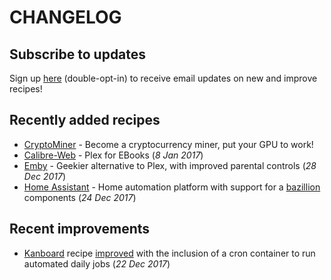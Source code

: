 # CHANGELOG

## Subscribe to updates

Sign up [here](http://eepurl.com/dfx95n) (double-opt-in) to receive email updates on new and improve recipes!

## Recently added recipes

* [CryptoMiner](/recipies/cryto-miner/start/) - Become a cryptocurrency miner, put your GPU to work!
* [Calibre-Web](/recipies/calibre-web/) - Plex for EBooks (_8 Jan 2017_)
* [Emby](/recipies/emby/) - Geekier alternative to Plex, with improved parental controls (_28 Dec 2017_)
* [Home Assistant](/recipies/homeassistant/) - Home automation platform with support for a [bazillion](https://home-assistant.io/components/) components (_24 Dec 2017_)


## Recent improvements

* [Kanboard](/recipies/kanboard/) recipe [improved](https://github.com/funkypenguin/geek-cookbook/commit/8597bcc6319b571c8138cd1b615e8c512e5f5bd5) with the inclusion of a cron container to run automated daily jobs (_22 Dec 2017_)
